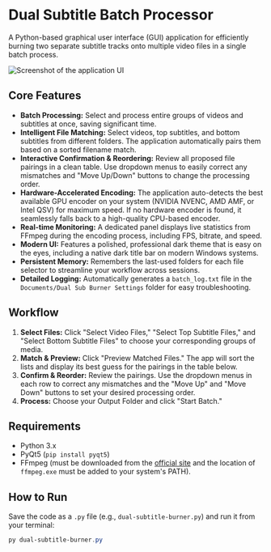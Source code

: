 # Dual Subtitle Batch Processor

A Python-based graphical user interface (GUI) application for efficiently burning two separate subtitle tracks onto multiple video files in a single batch process.

![Screenshot of the application UI](https://imgur.com/a/uSCBkcW)

## Core Features

* **Batch Processing:** Select and process entire groups of videos and subtitles at once, saving significant time.
* **Intelligent File Matching:** Select videos, top subtitles, and bottom subtitles from different folders. The application automatically pairs them based on a sorted filename match.
* **Interactive Confirmation & Reordering:** Review all proposed file pairings in a clean table. Use dropdown menus to easily correct any mismatches and "Move Up/Down" buttons to change the processing order.
* **Hardware-Accelerated Encoding:** The application auto-detects the best available GPU encoder on your system (NVIDIA NVENC, AMD AMF, or Intel QSV) for maximum speed. If no hardware encoder is found, it seamlessly falls back to a high-quality CPU-based encoder.
* **Real-time Monitoring:** A dedicated panel displays live statistics from FFmpeg during the encoding process, including FPS, bitrate, and speed.
* **Modern UI:** Features a polished, professional dark theme that is easy on the eyes, including a native dark title bar on modern Windows systems.
* **Persistent Memory:** Remembers the last-used folders for each file selector to streamline your workflow across sessions.
* **Detailed Logging:** Automatically generates a `batch_log.txt` file in the `Documents/Dual Sub Burner Settings` folder for easy troubleshooting.

## Workflow

1.  **Select Files:** Click "Select Video Files," "Select Top Subtitle Files," and "Select Bottom Subtitle Files" to choose your corresponding groups of media.
2.  **Match & Preview:** Click "Preview Matched Files." The app will sort the lists and display its best guess for the pairings in the table below.
3.  **Confirm & Reorder:** Review the pairings. Use the dropdown menus in each row to correct any mismatches and the "Move Up" and "Move Down" buttons to set your desired processing order.
4.  **Process:** Choose your Output Folder and click "Start Batch."

## Requirements

* Python 3.x
* PyQt5 (`pip install pyqt5`)
* FFmpeg (must be downloaded from the [official site](https://ffmpeg.org/download.html) and the location of `ffmpeg.exe` must be added to your system's PATH).

## How to Run

Save the code as a `.py` file (e.g., `dual-subtitle-burner.py`) and run it from your terminal:
```powershell
py dual-subtitle-burner.py
